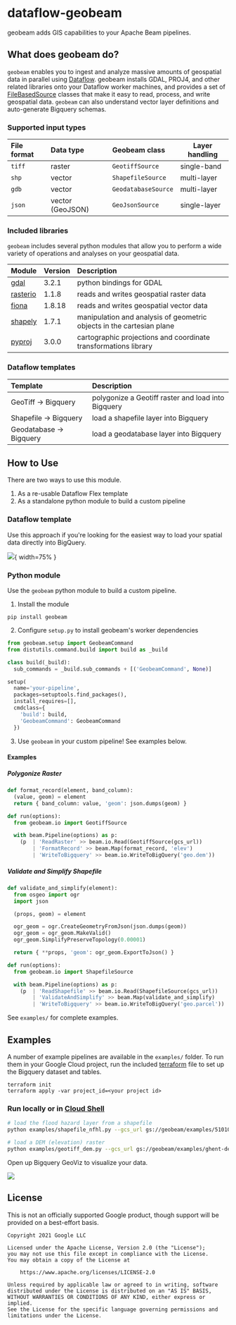 # dataflow-geobeam

geobeam adds GIS capabilities to your Apache Beam pipelines.

## What does geobeam do?

`geobeam` enables you to ingest and analyze massive amounts of geospatial data in parallel using [Dataflow](7).
geobeam installs GDAL, PROJ4, and other related libraries onto your
Dataflow worker machines, and provides a set of [FileBasedSource](1)
classes that make it easy to read, process, and write geospatial data. `geobeam` can also
understand vector layer definitions and auto-generate Bigquery schemas.

### Supported input types

| **File format** | **Data type** | **Geobeam class**  | **Layer handling**
|:----------------|:--------------|:-------------------|--------------------|
| `tiff`         | raster        | `GeotiffSource`     | single-band
| `shp`          | vector        | `ShapefileSource`   | multi-layer
| `gdb`          | vector        | `GeodatabaseSource` | multi-layer
| `json`         | vector (GeoJSON) | `GeoJsonSource`  | single-layer

### Included libraries

`geobeam` includes several python modules that allow you to perform a wide variety of operations and analyses on your geospatial data.

| **Module**      | **Version** | **Description** |
|:----------------|:------------|:----------------|
| [gdal](2)       | 3.2.1       | python bindings for GDAL
| [rasterio](3)   | 1.1.8       | reads and writes geospatial raster data
| [fiona](4)      | 1.8.18      | reads and writes geospatial vector data
| [shapely](5)    | 1.7.1       | manipulation and analysis of geometric objects in the cartesian plane
| [pyproj](6)     | 3.0.0       | cartographic projections and coordinate transformations library

### Dataflow templates

| **Template**              | **Description** |
|:--------------------------|:----------------|
| GeoTiff -> Bigquery       | polygonize a Geotiff raster and load into Bigquery
| Shapefile -> Bigquery     | load a shapefile layer into Bigquery
| Geodatabase -> Bigquery   | load a geodatabase layer into Bigquery


## How to Use

There are two ways to use this module. 
1. As a re-usable Dataflow Flex template
2. As a standalone python module to build a custom pipeline

### Dataflow template
Use this approach if you're looking for the easiest way to load your spatial data directly into BigQuery. 

![](https://storage.googleapis.com/geobeam/examples/geobeam-dataflow-job-example.png){ width=75% }


### Python module
Use the `geobeam` python module to build a custom pipeline.

1. Install the module
```
pip install geobeam
```

2. Configure `setup.py` to install geobeam's worker dependencies
```py
from geobeam.setup import GeobeamCommand
from distutils.command.build import build as _build

class build(_build):
  sub_commands = _build.sub_commands + [('GeobeamCommand', None)]

setup(
  name='your-pipeline',
  packages=setuptools.find_packages(),
  install_requires=[],
  cmdclass={
    'build': build,
    'GeobeamCommand': GeobeamCommand
  })
```

3. Use `geobeam` in your custom pipeline! See examples below.

#### Examples

##### Polygonize Raster
```py
def format_record(element, band_column):
  (value, geom) = element
  return { band_column: value, 'geom': json.dumps(geom) }

def run(options):
  from geobeam.io import GeotiffSource

  with beam.Pipeline(options) as p:
    (p  | 'ReadRaster' >> beam.io.Read(GeotiffSource(gcs_url))
        | 'FormatRecord' >> beam.Map(format_record, 'elev')
        | 'WriteToBigquery' >> beam.io.WriteToBigQuery('geo.dem'))
```

##### Validate and Simplify Shapefile

```py
def validate_and_simplify(element):
  from osgeo import ogr
  import json

  (props, geom) = element

  ogr_geom = ogr.CreateGeometryFromJson(json.dumps(geom))
  ogr_geom = ogr_geom.MakeValid()
  ogr_geom.SimplifyPreserveTopology(0.00001)

  return { **props, 'geom': ogr_geom.ExportToJson() }

def run(options):
  from geobeam.io import ShapefileSource

  with beam.Pipeline(options) as p:
    (p  | 'ReadShapefile' >> beam.io.Read(ShapefileSource(gcs_url))
        | 'ValidateAndSimplify' >> beam.Map(validate_and_simplify)
        | 'WriteToBigquery' >> beam.io.WriteToBigQuery('geo.parcel'))
```

See `examples/` for complete examples.

## Examples

A number of example pipelines are available in the `examples/` folder.
To run them in your Google Cloud project, run the included [terraform](9) file to set up the Bigquery dataset and tables.

```
terraform init
terraform apply -var project_id=<your project id>
```

### Run locally or in [Cloud Shell](8)
```bash
# load the flood hazard layer from a shapefile
python examples/shapefile_nfhl.py --gcs_url gs://geobeam/examples/510104_20170217.zip --dataset geobeam --table FLD_HAZ_AR --layer_name S_FLD_HAZ_AR

# load a DEM (elevation) raster
python examples/geotiff_dem.py --gcs_url gs://geobeam/examples/ghent-dem-1m.tif --dataset geobeam --table dem --band_column elev --centroid_only=true
```

Open up Bigquery GeoViz to visualize your data.

![](https://storage.googleapis.com/geobeam/examples/geobeam-nfhl-geoviz-example.png)


## License

This is not an officially supported Google product, though support will be provided on a best-effort basis.

```
Copyright 2021 Google LLC

Licensed under the Apache License, Version 2.0 (the "License");
you may not use this file except in compliance with the License.
You may obtain a copy of the License at

    https://www.apache.org/licenses/LICENSE-2.0

Unless required by applicable law or agreed to in writing, software
distributed under the License is distributed on an "AS IS" BASIS,
WITHOUT WARRANTIES OR CONDITIONS OF ANY KIND, either express or implied.
See the License for the specific language governing permissions and
limitations under the License.
```


[1]: https://beam.apache.org/releases/pydoc/2.4.0/apache_beam.io.filebasedsource.html
[2]: https://pypi.org/project/GDAL/
[3]: https://pypi.org/project/rasterio/
[4]: https://pypi.org/project/Fiona/
[5]: https://pypi.org/project/Shapely/
[6]: https://pypi.org/project/pyproj/ 
[7]: https://cloud.google.com/dataflow
[8]: https://cloud.google.com/shell
[9]: https://www.terraform.io/
